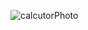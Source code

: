 ![calcutorPhoto](https://github.com/thegokhandogruoz/calculatorWeb/assets/74234933/007affa1-9952-4da4-ac0a-84447b4ad5a5)

